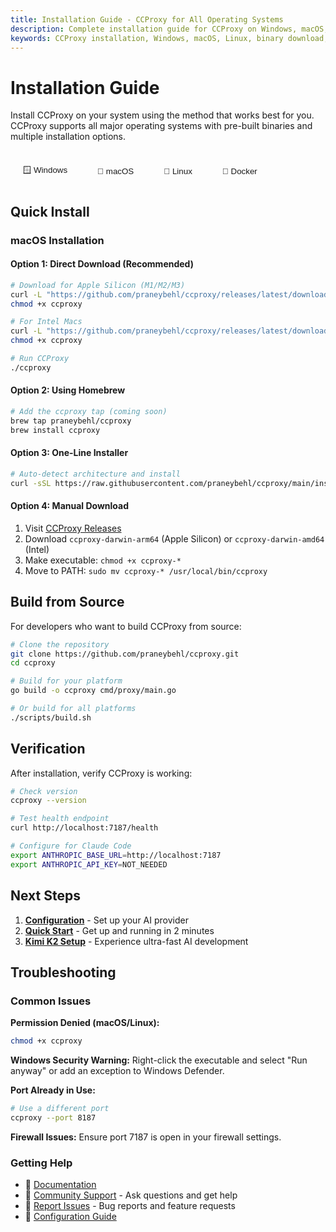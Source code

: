 ```yaml
---
title: Installation Guide - CCProxy for All Operating Systems
description: Complete installation guide for CCProxy on Windows, macOS, and Linux. Download binaries, use package managers, or build from source.
keywords: CCProxy installation, Windows, macOS, Linux, binary download, package manager, Docker, build from source
---
```


# Installation Guide

<SocialShare />

Install CCProxy on your system using the method that works best for you. CCProxy supports all major operating systems with pre-built binaries and multiple installation options.

<div id="os-detection" class="os-detection">
  <div class="os-tabs">
    <button class="os-tab" data-os="windows" onclick="switchOS('windows')">🪟 Windows</button>
    <button class="os-tab" data-os="macos" onclick="switchOS('macos')">🍎 macOS</button>
    <button class="os-tab" data-os="linux" onclick="switchOS('linux')">🐧 Linux</button>
    <button class="os-tab" data-os="docker" onclick="switchOS('docker')">🐳 Docker</button>
  </div>
</div>

## Quick Install

<div class="os-content" id="windows-content">

### Windows Installation

#### Option 1: Direct Download (Recommended)
```powershell
# Download latest Windows binary
Invoke-WebRequest -Uri "https://github.com/praneybehl/ccproxy/releases/latest/download/ccproxy-windows-amd64.exe" -OutFile "ccproxy.exe"

# Make executable and run
.\ccproxy.exe
```

#### Option 2: Using Scoop
```powershell
# Add the ccproxy bucket (coming soon)
scoop bucket add ccproxy https://github.com/praneybehl/ccproxy-scoop
scoop install ccproxy
```

#### Option 3: Using Chocolatey
```powershell
# Install via Chocolatey (coming soon)
choco install ccproxy
```

#### Option 4: Manual Download
1. Visit [CCProxy Releases](https://github.com/praneybehl/ccproxy/releases/latest)
2. Download `ccproxy-windows-amd64.exe`
3. Place in your preferred directory
4. Run from Command Prompt or PowerShell

</div>

<div class="os-content" id="macos-content">

### macOS Installation

#### Option 1: Direct Download (Recommended)
```bash
# Download for Apple Silicon (M1/M2/M3)
curl -L "https://github.com/praneybehl/ccproxy/releases/latest/download/ccproxy-darwin-arm64" -o ccproxy
chmod +x ccproxy

# For Intel Macs
curl -L "https://github.com/praneybehl/ccproxy/releases/latest/download/ccproxy-darwin-amd64" -o ccproxy
chmod +x ccproxy

# Run CCProxy
./ccproxy
```

#### Option 2: Using Homebrew
```bash
# Add the ccproxy tap (coming soon)
brew tap praneybehl/ccproxy
brew install ccproxy
```

#### Option 3: One-Line Installer
```bash
# Auto-detect architecture and install
curl -sSL https://raw.githubusercontent.com/praneybehl/ccproxy/main/install.sh | bash
```

#### Option 4: Manual Download
1. Visit [CCProxy Releases](https://github.com/praneybehl/ccproxy/releases/latest)
2. Download `ccproxy-darwin-arm64` (Apple Silicon) or `ccproxy-darwin-amd64` (Intel)
3. Make executable: `chmod +x ccproxy-*`
4. Move to PATH: `sudo mv ccproxy-* /usr/local/bin/ccproxy`

</div>

<div class="os-content" id="linux-content">

### Linux Installation

#### Option 1: Direct Download (Recommended)
```bash
# For x86_64 systems
curl -L "https://github.com/praneybehl/ccproxy/releases/latest/download/ccproxy-linux-amd64" -o ccproxy
chmod +x ccproxy

# For ARM64 systems
curl -L "https://github.com/praneybehl/ccproxy/releases/latest/download/ccproxy-linux-arm64" -o ccproxy
chmod +x ccproxy

# Install system-wide
sudo mv ccproxy /usr/local/bin/
```

#### Option 2: Using Package Managers

**Debian/Ubuntu (APT):**
```bash
# Add CCProxy repository (coming soon)
curl -fsSL https://pkg.ccproxy.dev/gpg | sudo apt-key add -
echo "deb https://pkg.ccproxy.dev/apt stable main" | sudo tee /etc/apt/sources.list.d/ccproxy.list
sudo apt update && sudo apt install ccproxy
```

**RHEL/Fedora/CentOS (YUM/DNF):**
```bash
# Add CCProxy repository (coming soon)
sudo dnf config-manager --add-repo https://pkg.ccproxy.dev/rpm/ccproxy.repo
sudo dnf install ccproxy
```

**Arch Linux (AUR):**
```bash
# Install from AUR (coming soon)
yay -S ccproxy-bin
# or
paru -S ccproxy-bin
```

#### Option 3: Snap Package
```bash
# Install via Snap (coming soon)
sudo snap install ccproxy
```

#### Option 4: AppImage
```bash
# Download and run AppImage (coming soon)
curl -L "https://github.com/praneybehl/ccproxy/releases/latest/download/ccproxy-x86_64.AppImage" -o ccproxy.AppImage
chmod +x ccproxy.AppImage
./ccproxy.AppImage
```

</div>

<div class="os-content" id="docker-content">

### Docker Installation

#### Option 1: Docker Run
```bash
# Run CCProxy in Docker
docker run -p 7187:7187 \
  -e PROVIDER=groq \
  -e GROQ_API_KEY=your_api_key \
  -e GROQ_MODEL=moonshotai/kimi-k2-instruct \
  praneybehl/ccproxy:latest
```

#### Option 2: Docker Compose
```yaml
# docker-compose.yml
version: '3.8'
services:
  ccproxy:
    image: praneybehl/ccproxy:latest
    ports:
      - "7187:7187"
    environment:
      - PROVIDER=groq
      - GROQ_API_KEY=${GROQ_API_KEY}
      - GROQ_MODEL=moonshotai/kimi-k2-instruct
    restart: unless-stopped
```

```bash
# Start with Docker Compose
docker-compose up -d
```

#### Option 3: Kubernetes
```yaml
# ccproxy-deployment.yaml
apiVersion: apps/v1
kind: Deployment
metadata:
  name: ccproxy
spec:
  replicas: 3
  selector:
    matchLabels:
      app: ccproxy
  template:
    metadata:
      labels:
        app: ccproxy
    spec:
      containers:
      - name: ccproxy
        image: praneybehl/ccproxy:latest
        ports:
        - containerPort: 7187
        env:
        - name: PROVIDER
          value: "groq"
        - name: GROQ_API_KEY
          valueFrom:
            secretKeyRef:
              name: ccproxy-secrets
              key: groq-api-key
```

</div>

## Build from Source

For developers who want to build CCProxy from source:

```bash
# Clone the repository
git clone https://github.com/praneybehl/ccproxy.git
cd ccproxy

# Build for your platform
go build -o ccproxy cmd/proxy/main.go

# Or build for all platforms
./scripts/build.sh
```

## Verification

After installation, verify CCProxy is working:

```bash
# Check version
ccproxy --version

# Test health endpoint
curl http://localhost:7187/health

# Configure for Claude Code
export ANTHROPIC_BASE_URL=http://localhost:7187
export ANTHROPIC_API_KEY=NOT_NEEDED
```

## Next Steps

1. **[Configuration](/guide/configuration)** - Set up your AI provider
2. **[Quick Start](/guide/quick-start)** - Get up and running in 2 minutes
3. **[Kimi K2 Setup](/kimi-k2)** - Experience ultra-fast AI development

## Troubleshooting

### Common Issues

**Permission Denied (macOS/Linux):**
```bash
chmod +x ccproxy
```

**Windows Security Warning:**
Right-click the executable and select "Run anyway" or add an exception to Windows Defender.

**Port Already in Use:**
```bash
# Use a different port
ccproxy --port 8187
```

**Firewall Issues:**
Ensure port 7187 is open in your firewall settings.

### Getting Help

- 📖 [Documentation](/)
- 💬 [Community Support](https://github.com/praneybehl/ccproxy/discussions) - Ask questions and get help
- 🐛 [Report Issues](https://github.com/praneybehl/ccproxy/issues) - Bug reports and feature requests
- 🔧 [Configuration Guide](/guide/configuration)

<script>
// Auto-detect operating system
function detectOS() {
  if (typeof navigator === 'undefined') return 'linux';
  const userAgent = navigator.userAgent.toLowerCase();
  if (userAgent.includes('win')) return 'windows';
  if (userAgent.includes('mac')) return 'macos';
  if (userAgent.includes('linux')) return 'linux';
  return 'linux'; // default
}

// Switch between OS tabs
function switchOS(os) {
  if (typeof document === 'undefined') return;
  
  // Add js-loaded class to body for CSS
  document.body.classList.add('js-loaded');
  
  // Hide all content and remove active classes
  document.querySelectorAll('.os-content').forEach(content => {
    content.style.display = 'none';
    content.classList.remove('active');
  });
  
  document.querySelectorAll('.os-tab').forEach(tab => {
    tab.classList.remove('active');
  });
  
  // Show selected content
  const content = document.getElementById(os + '-content');
  if (content) {
    content.style.display = 'block';
    content.classList.add('active');
  }
  
  // Add active class to selected tab
  const tab = document.querySelector(`[data-os="${os}"]`);
  if (tab) {
    tab.classList.add('active');
  }
}

// Initialize on page load (client-side only)
if (typeof window !== 'undefined') {
  function initializeOS() {
    const detectedOS = detectOS();
    console.log('Detected OS:', detectedOS); // Debug log
    switchOS(detectedOS);
  }
  
  // Initialize when DOM is ready
  if (document.readyState === 'loading') {
    document.addEventListener('DOMContentLoaded', initializeOS);
  } else {
    // DOM is already loaded
    initializeOS();
  }
}
</script>

<style>
.os-detection {
  margin: 24px 0;
}

.os-tabs {
  display: flex;
  gap: 8px;
  margin-bottom: 24px;
  border-bottom: 1px solid var(--vp-c-border);
}

.os-tab {
  padding: 12px 20px;
  border: none;
  background: transparent;
  color: var(--vp-c-text-2);
  cursor: pointer;
  border-radius: 6px 6px 0 0;
  font-weight: 500;
  transition: all 0.2s;
}

.os-tab:hover {
  background: var(--vp-c-bg-soft);
  color: var(--vp-c-text-1);
}

.os-tab.active {
  background: var(--vp-c-brand-1);
  color: white;
}

.os-content {
  display: none;
}

.os-content.active {
  display: block;
}

/* Fallback: show macOS by default if JavaScript fails */
#macos-content {
  display: block;
}

/* Hide all when JavaScript loads */
.js-loaded .os-content {
  display: none;
}

@media (max-width: 640px) {
  .os-tabs {
    flex-wrap: wrap;
  }
  
  .os-tab {
    flex: 1;
    min-width: 120px;
  }
}
</style>